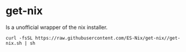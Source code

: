 # get-nix
Is a unofficial wrapper of the nix installer.


`curl -fsSL https://raw.githubusercontent.com/ES-Nix/get-nix//get-nix.sh | sh`

